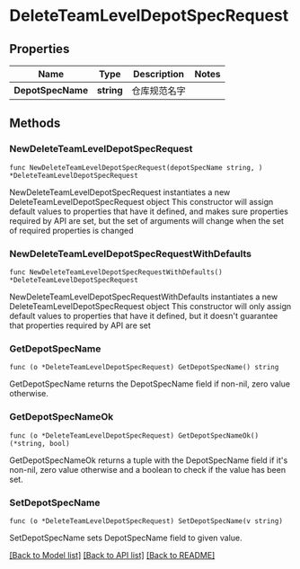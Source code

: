 # DeleteTeamLevelDepotSpecRequest

## Properties

Name | Type | Description | Notes
------------ | ------------- | ------------- | -------------
**DepotSpecName** | **string** | 仓库规范名字 | 

## Methods

### NewDeleteTeamLevelDepotSpecRequest

`func NewDeleteTeamLevelDepotSpecRequest(depotSpecName string, ) *DeleteTeamLevelDepotSpecRequest`

NewDeleteTeamLevelDepotSpecRequest instantiates a new DeleteTeamLevelDepotSpecRequest object
This constructor will assign default values to properties that have it defined,
and makes sure properties required by API are set, but the set of arguments
will change when the set of required properties is changed

### NewDeleteTeamLevelDepotSpecRequestWithDefaults

`func NewDeleteTeamLevelDepotSpecRequestWithDefaults() *DeleteTeamLevelDepotSpecRequest`

NewDeleteTeamLevelDepotSpecRequestWithDefaults instantiates a new DeleteTeamLevelDepotSpecRequest object
This constructor will only assign default values to properties that have it defined,
but it doesn't guarantee that properties required by API are set

### GetDepotSpecName

`func (o *DeleteTeamLevelDepotSpecRequest) GetDepotSpecName() string`

GetDepotSpecName returns the DepotSpecName field if non-nil, zero value otherwise.

### GetDepotSpecNameOk

`func (o *DeleteTeamLevelDepotSpecRequest) GetDepotSpecNameOk() (*string, bool)`

GetDepotSpecNameOk returns a tuple with the DepotSpecName field if it's non-nil, zero value otherwise
and a boolean to check if the value has been set.

### SetDepotSpecName

`func (o *DeleteTeamLevelDepotSpecRequest) SetDepotSpecName(v string)`

SetDepotSpecName sets DepotSpecName field to given value.



[[Back to Model list]](../README.md#documentation-for-models) [[Back to API list]](../README.md#documentation-for-api-endpoints) [[Back to README]](../README.md)


